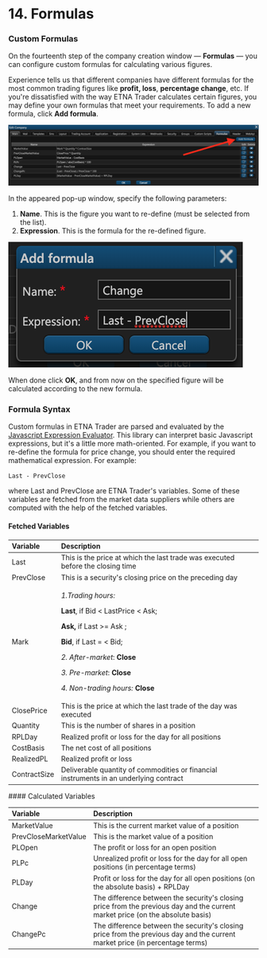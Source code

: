 # 14. Formulas

### Custom Formulas

On the fourteenth step of the company creation window — **Formulas** — you can configure custom formulas for calculating various figures.

Experience tells us that different companies have different formulas for the most common trading figures like **profit, loss**, **percentage change**, etc. If you're dissatisfied with the way ETNA Trader calculates certain figures, you may define your own formulas that meet your requirements. To add a new formula, click **Add formula**.

![](../../.gitbook/assets/screenshot-2019-01-23-at-21.19.17.png)

In the appeared pop-up window, specify the following parameters:

1. **Name**. This is the figure you want to re-define \(must be selected from the list\).
2. **Expression**. This is the formula for the re-defined figure.

![](../../.gitbook/assets/screenshot-2019-01-23-at-21.24.58.png)

When done click **OK**, and from now on the specified figure will be calculated according to the new formula.

### Formula Syntax

Custom formulas in ETNA Trader are parsed and evaluated by the [Javascript Expression Evaluator](https://www.npmjs.com/package/expr-eval). This library can interpret basic Javascript expressions, but it's a little more math-oriented. For example, if you want to re-define the formula for price change, you should enter the required mathematical expression. For example:

```text
Last - PrevClose
```

where Last and PrevClose are ETNA Trader's variables. Some of these variables are fetched from the market data suppliers while others are computed with the help of the fetched variables.

#### Fetched Variables 

<table>
  <thead>
    <tr>
      <th style="text-align:left">Variable</th>
      <th style="text-align:left">Description</th>
    </tr>
  </thead>
  <tbody>
    <tr>
      <td style="text-align:left">Last</td>
      <td style="text-align:left">This is the price at which the last trade was executed before the closing
        time</td>
    </tr>
    <tr>
      <td style="text-align:left">PrevClose</td>
      <td style="text-align:left">This is a security's closing price on the preceding day</td>
    </tr>
    <tr>
      <td style="text-align:left">Mark</td>
      <td style="text-align:left">
        <p><em>1.Trading hours:</em>
        </p>
        <p><b>    Last</b>, if Bid
          < LastPrice < Ask;</p>
            <p><b>    Ask,</b> if Last >= Ask ;</p>
            <p><b>    Bid</b>, if Last =
              < Bid;</p>
                <p><em>2. After-market</em>: <b>Close</b>
                </p>
                <p><em>3. Pre-market</em>: <b>Close</b>
                </p>
                <p><em>4. Non-trading hours: </em><b>Close</b>
                </p>
      </td>
    </tr>
    <tr>
      <td style="text-align:left">ClosePrice</td>
      <td style="text-align:left">This is the price at which the last trade of the day was executed</td>
    </tr>
    <tr>
      <td style="text-align:left">Quantity</td>
      <td style="text-align:left">This is the number of shares in a position</td>
    </tr>
    <tr>
      <td style="text-align:left">RPLDay</td>
      <td style="text-align:left">Realized profit or loss for the day for all positions</td>
    </tr>
    <tr>
      <td style="text-align:left">CostBasis</td>
      <td style="text-align:left">The net cost of all positions</td>
    </tr>
    <tr>
      <td style="text-align:left">RealizedPL</td>
      <td style="text-align:left">Realized profit or loss</td>
    </tr>
    <tr>
      <td style="text-align:left">ContractSize</td>
      <td style="text-align:left">Deliverable quantity of commodities or financial instruments in an underlying
        contract</td>
    </tr>
  </tbody>
</table>#### Calculated Variables

| Variable | Description |
| :--- | :--- |
| MarketValue | This is the current market value of a position |
| PrevCloseMarketValue | This is the market value of a position  |
| PLOpen | The profit or loss for an open position |
| PLPc |  Unrealized profit or loss for the day for all open positions \(in percentage terms\) |
| PLDay |  Profit or loss for the day for all open positions \(on the absolute basis\) + RPLDay |
| Change | The difference between the security's closing price from the previous day and the current market price \(on the absolute basis\) |
| ChangePc | The difference between the security's closing price from the previous day and the current market price \(in percentage terms\) |

### 


